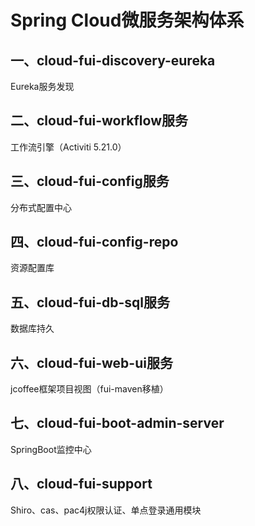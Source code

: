 # Spring Cloud微服务架构体系
## 一、cloud-fui-discovery-eureka
Eureka服务发现
## 二、cloud-fui-workflow服务
工作流引擎（Activiti 5.21.0）
## 三、cloud-fui-config服务
分布式配置中心
## 四、cloud-fui-config-repo
资源配置库
## 五、cloud-fui-db-sql服务
数据库持久
## 六、cloud-fui-web-ui服务
jcoffee框架项目视图（fui-maven移植）
## 七、cloud-fui-boot-admin-server
SpringBoot监控中心
## 八、cloud-fui-support
Shiro、cas、pac4j权限认证、单点登录通用模块